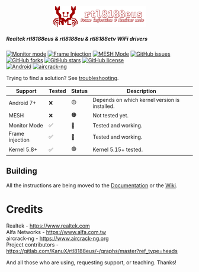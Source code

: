 <p align="center">
<img src="./.media/rtl8188eus_logo.png" alt="rtl8188eus logo" width="50%"/>
</p>

##### Realtek rtl8188eus &amp; rtl8188eu &amp; rtl8188etv WiFi drivers

[![Monitor mode](https://img.shields.io/badge/monitor%20mode-supported-brightgreen.svg)](#)
[![Frame Injection](https://img.shields.io/badge/frame%20injection-supported-brightgreen.svg)](#)
[![MESH Mode](https://img.shields.io/badge/mesh%20mode-supported-brightgreen.svg)](#)
[![GitHub issues](https://img.shields.io/github/issues/KanuX-14/rtl8188eus.svg)](https://gitlab.com/KanuX/rtl8188eus/-/issues)
[![GitHub forks](https://img.shields.io/github/forks/KanuX-14/rtl8188eus.svg)](https://gitlab.com/KanuX/rtl8188eus/-/forks)
[![GitHub stars](https://img.shields.io/github/stars/KanuX-14/rtl8188eus.svg)](https://gitlab.com/KanuX/rtl8188eus/-/starrers)
[![GitHub license](https://img.shields.io/badge/License-GPL--2.0-informational)](https://gitlab.com/KanuX/rtl8188eus/-/blob/master/LICENSE)<br>
[![Android](https://img.shields.io/badge/android%20(8)-supported-brightgreen.svg)](#)
[![aircrack-ng](https://img.shields.io/badge/aircrack--ng-supported-blue.svg)](#)

Trying to find a solution? See [troubleshooting](./docs/TROUBLESHOOTING.md).

|   Support         |   Tested  |   Status  |   Description                                     |
|-------------------|-----------|-----------|---------------------------------------------------|
|   Android 7+      |   ❌      |   🟡      |   Depends on which kernel version is installed.   |
|   MESH            |   ❌      |   🟠      |   Not tested yet.                                 |
|   Monitor Mode    |   ✅      |   🔵      |   Tested and working.                             |
|   Frame injection |   ✅      |   🔵      |   Tested and working.                             |
|   Kernel 5.8+     |   ✅      |   🟢      |   Kernel 5.15+ tested.                            |

## Building

All the instructions are being moved to the [Documentation](./docs/BUILDING.md) or the [Wiki](https://gitlab.com/KanuX/rtl8188eus/-/wikis/home).

# Credits
Realtek       - https://www.realtek.com<br>
Alfa Networks - https://www.alfa.com.tw<br>
aircrack-ng  - https://www.aircrack-ng.org<br>
Project contributors - https://gitlab.com/KanuX/rtl8188eus/-/graphs/master?ref_type=heads<br>

And all those who are using, requesting support, or teaching. Thanks!<br>
